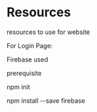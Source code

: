 # Resources
resources to use for website

For Login Page:

  Firebase used 
  
  prerequisite
  
  npm init
  
  npm install --save firebase
